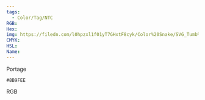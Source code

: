 ```yaml
---
tags:
  - Color/Tag/NTC
RGB:
Hex:
img: https://filedn.com/l0hpzxl1f01yT7GHxtF8cyk/Color%20Snake/SVG_Tumb%20Mass%20No%20Name/8B9FEE.svg
CMYK:
HSL:
Name:
---
```

Portage
```palette
#8B9FEE
```
RGB
